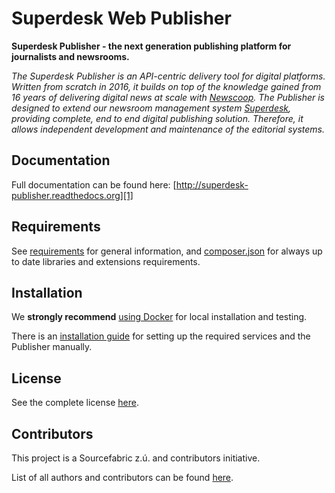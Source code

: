 # Superdesk Web Publisher

**Superdesk Publisher - the next generation publishing platform for journalists and newsrooms.**

*The Superdesk Publisher is an API-centric delivery tool for digital platforms. Written from scratch in 2016, it builds on top of the knowledge gained from 16 years of delivering digital news at scale with [Newscoop][2]. The Publisher is designed to extend our newsroom management system [Superdesk][3], providing complete, end to end digital publishing solution. Therefore, it allows independent development and maintenance of the editorial systems.*

## Documentation

Full documentation can be found here: [http://superdesk-publisher.readthedocs.org][1]

## Requirements

See [requirements](REQUIREMENTS.md) for general information, and [composer.json](composer.json) for always up to date libraries and extensions requirements.

## Installation

We **strongly recommend** [using Docker](etc/docker/README.md) for local installation and testing. 

There is an [installation guide](INSTALL.md) for setting up the required services and the Publisher manually. 

[1]: http://superdesk-publisher.readthedocs.org/en/latest/
[2]: https://www.sourcefabric.org/en/newscoop/
[3]: https://www.superdesk.org/

## License

See the complete license [here](LICENSE.md).

## Contributors

This project is a Sourcefabric z.ú. and contributors initiative.

List of all authors and contributors can be found [here](AUTHORS.md).
